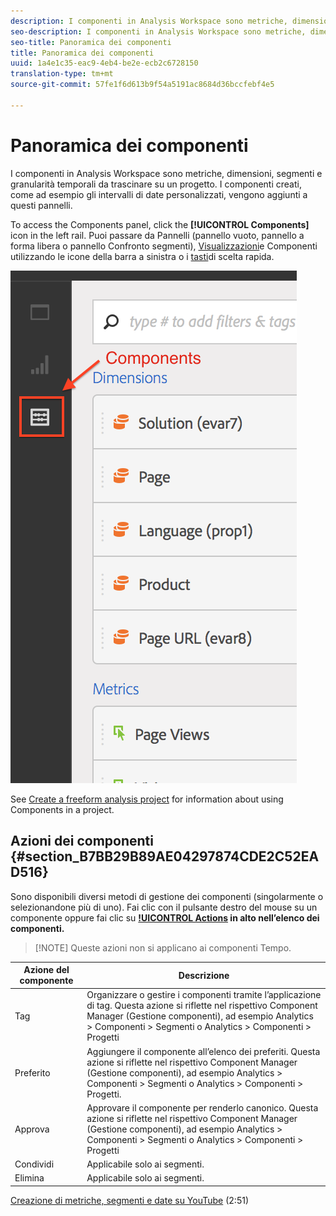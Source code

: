 ```yaml
---
description: I componenti in Analysis Workspace sono metriche, dimensioni, segmenti e granularità temporali da trascinare su un progetto. I componenti creati, come ad esempio gli intervalli di date personalizzati, vengono aggiunti a questi pannelli.
seo-description: I componenti in Analysis Workspace sono metriche, dimensioni, segmenti e granularità temporali da trascinare su un progetto. I componenti creati, come ad esempio gli intervalli di date personalizzati, vengono aggiunti a questi pannelli.
seo-title: Panoramica dei componenti
title: Panoramica dei componenti
uuid: 1a4e1c35-eac9-4eb4-be2e-ecb2c6728150
translation-type: tm+mt
source-git-commit: 57fe1f6d613b9f54a5191ac8684d36bccfebf4e5

---
```



# Panoramica dei componenti

I componenti in Analysis Workspace sono metriche, dimensioni, segmenti e granularità temporali da trascinare su un progetto. I componenti creati, come ad esempio gli intervalli di date personalizzati, vengono aggiunti a questi pannelli.

To access the Components panel, click the **[!UICONTROL Components]** icon in the left rail. Puoi passare da Pannelli (pannello vuoto, pannello [](/help/analyze/analysis-workspace/visualizations/freeform-table.md)a forma libera o pannello Confronto [](/help/analyze/analysis-workspace/c-panels/c-segment-comparison/segment-comparison.md) segmenti), [Visualizzazioni](/help/analyze/analysis-workspace/visualizations/freeform-analysis-visualizations.md)e Componenti utilizzando le icone della barra a sinistra o i [tasti](/help/analyze/analysis-workspace/build-workspace-project/fa-shortcut-keys.md)di scelta rapida.

![](assets/components.png)

See [Create a freeform analysis project](/help/analyze/analysis-workspace/build-workspace-project/t-freeform-project.md) for information about using Components in a project.

## Azioni dei componenti {#section_B7BB29B89AE04297874CDE2C52EAD516}

Sono disponibili diversi metodi di gestione dei componenti (singolarmente o selezionandone più di uno). Fai clic con il pulsante destro del mouse su un componente oppure fai clic su **[!UICONTROL Actions](Azioni) in alto nell’elenco dei componenti.**

> [!NOTE] Queste azioni non si applicano ai componenti Tempo.

| Azione del componente | Descrizione |
|--- |--- |
| Tag | Organizzare o gestire i componenti tramite l’applicazione di tag. Questa azione si riflette nel rispettivo Component Manager (Gestione componenti), ad esempio Analytics &gt; Componenti &gt; Segmenti o Analytics &gt; Componenti &gt; Progetti |
| Preferito | Aggiungere il componente all’elenco dei preferiti. Questa azione si riflette nel rispettivo Component Manager (Gestione componenti), ad esempio Analytics &gt; Componenti &gt; Segmenti o Analytics &gt; Componenti &gt; Progetti. |
| Approva | Approvare il componente per renderlo canonico. Questa azione si riflette nel rispettivo Component Manager (Gestione componenti), ad esempio Analytics &gt; Componenti &gt; Segmenti o Analytics &gt; Componenti &gt; Progetti |
| Condividi | Applicabile solo ai segmenti. |
| Elimina | Applicabile solo ai segmenti. |

[Creazione di metriche, segmenti e date su YouTube](https://www.youtube.com/watch?v=XXJuNAte8E8&index=25&list=PL2tCx83mn7GuNnQdYGOtlyCu0V5mEZ8sS) (2:51)
